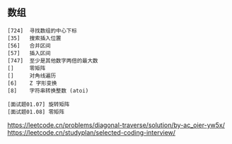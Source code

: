 ## 数组
```
[724]  寻找数组的中心下标
[35]   搜索插入位置
[56]   合并区间
[57]   插入区间
[747]  至少是其他数字两倍的最大数
[]     零矩阵
[]     对角线遍历
[6]    Z 字形变换
[8]    字符串转换整数 (atoi)

[面试题01.07] 旋转矩阵
[面试题01.08] 零矩阵
```
https://leetcode.cn/problems/diagonal-traverse/solution/by-ac_oier-yw5x/  
https://leetcode.cn/studyplan/selected-coding-interview/
